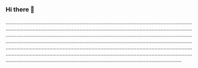 ### Hi there 👋

.............................................................................................................................................................................................................................................................................................................................................................................................................................................................................................................................................................................................................................................................................................................................................................................................................................................................................................